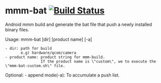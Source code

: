 mmm-bat [![Build Status](https://api.travis-ci.org/vmfhrmfoaj/mmm-bat.png?branch=develop)](http://travis-ci.org/vmfhrmfoaj/mmm-bat)
=======

Android mmm build and generate the bat file that push a newly installed binary files.

Usage:
    mmm-bat [dir] [product name] [-a]

    - dir: path for build
           e.g) hardware/qcom/camera
    - product name: product string for mmm-build.
                    If the product name is \"custom\", we to execute the \"mmm-bat-custom.sh\" file.

Optional:
    - append mode(-a): To accumulate a push list.
